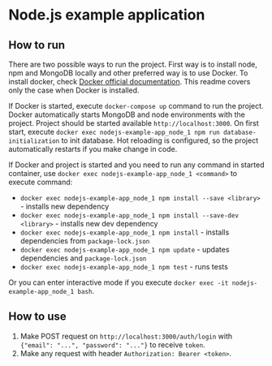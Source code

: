 # Node.js example application

## How to run

There are two possible ways to run the project. First way is to install node, npm and MongoDB
locally and other preferred way is to use Docker. To install docker, check 
[Docker official documentation](https://docs.docker.com/install/). This readme covers only the case
when Docker is installed.

If Docker is started, execute `docker-compose up` command to run the project. Docker automatically 
starts MongoDB and node environments with the project. Project should be started 
available `http://localhost:3000`. On first start, execute 
`docker exec nodejs-example-app_node_1 npm run database-initialization` to init database.
Hot reloading is configured, so the project automatically restarts if you make change in code.

If Docker and project is started and you need to run any command in started container, use
`docker exec nodejs-example-app_node_1 <command>` to execute command:

* `docker exec nodejs-example-app_node_1 npm install --save <library>` - installs new dependency
* `docker exec nodejs-example-app_node_1 npm install --save-dev <library>` - installs new dev dependency
* `docker exec nodejs-example-app_node_1 npm install` - installs dependencies from `package-lock.json`
* `docker exec nodejs-example-app_node_1 npm update` - updates dependencies and `package-lock.json`
* `docker exec nodejs-example-app_node_1 npm test` - runs tests

Or you can enter interactive mode if you execute `docker exec -it nodejs-example-app_node_1 bash`.

## How to use

1. Make POST request on `http://localhost:3000/auth/login` with `{"email": "...", "password": "..."}`
to receive  `token`.
2. Make any request with header `Authorization: Bearer <token>`.
